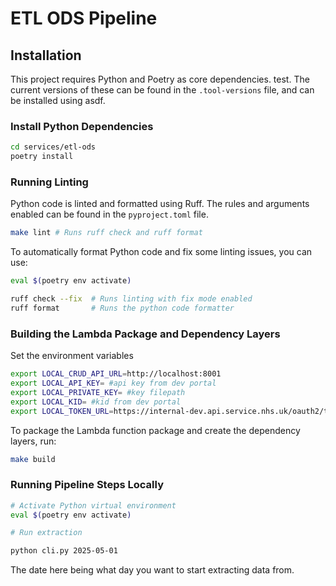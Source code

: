 # ETL ODS Pipeline

## Installation

This project requires Python and Poetry as core dependencies. test.
The current versions of these can be found in the `.tool-versions` file, and can be installed using asdf.

### Install Python Dependencies

```bash
cd services/etl-ods
poetry install
```

### Running Linting

Python code is linted and formatted using Ruff. The rules and arguments enabled can be found in the `pyproject.toml` file.

```bash
make lint # Runs ruff check and ruff format
```

To automatically format Python code and fix some linting issues, you can use:

```bash
eval $(poetry env activate)

ruff check --fix  # Runs linting with fix mode enabled
ruff format       # Runs the python code formatter
```

### Building the Lambda Package and Dependency Layers

Set the environment variables

```bash
export LOCAL_CRUD_API_URL=http://localhost:8001
export LOCAL_API_KEY= #api key from dev portal
export LOCAL_PRIVATE_KEY= #key filepath
export LOCAL_KID= #kid from dev portal
export LOCAL_TOKEN_URL=https://internal-dev.api.service.nhs.uk/oauth2/token
```

To package the Lambda function package and create the dependency layers, run:

```bash
make build
```

### Running Pipeline Steps Locally

```bash
# Activate Python virtual environment
eval $(poetry env activate)

# Run extraction

python cli.py 2025-05-01

```

The date here being what day you want to start extracting data from.
